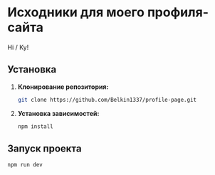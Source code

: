 # Исходники для моего профиля-сайта

Hi / Ку!

## Установка

1. **Клонирование репозитория:**
    ```bash
    git clone https://github.com/Belkin1337/profile-page.git
    ```

2. **Установка зависимостей:**
    ```bash
    npm install
    ```

## Запуск проекта

```bash
npm run dev